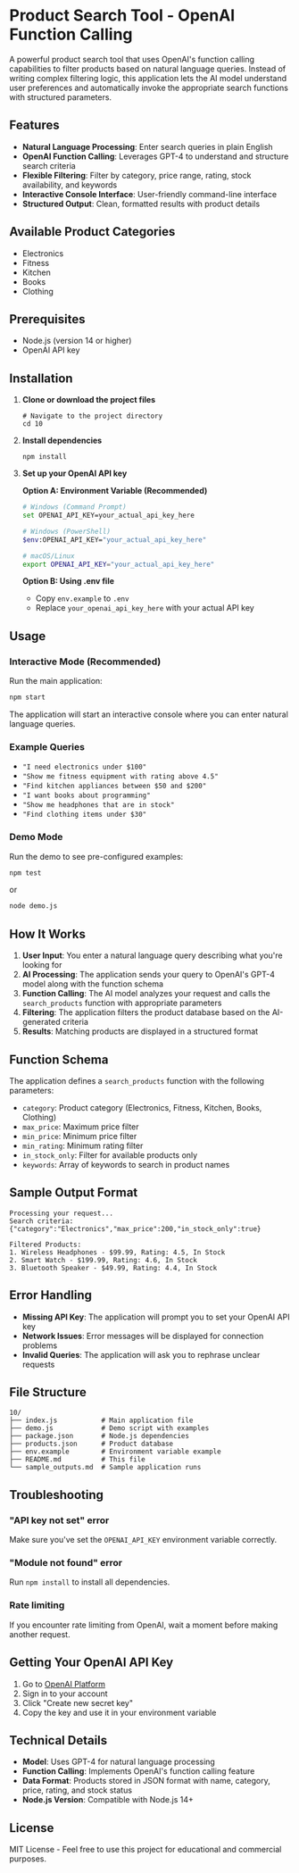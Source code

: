 # Product Search Tool - OpenAI Function Calling

A powerful product search tool that uses OpenAI's function calling capabilities to filter products based on natural language queries. Instead of writing complex filtering logic, this application lets the AI model understand user preferences and automatically invoke the appropriate search functions with structured parameters.

## Features

- **Natural Language Processing**: Enter search queries in plain English
- **OpenAI Function Calling**: Leverages GPT-4 to understand and structure search criteria
- **Flexible Filtering**: Filter by category, price range, rating, stock availability, and keywords
- **Interactive Console Interface**: User-friendly command-line interface
- **Structured Output**: Clean, formatted results with product details

## Available Product Categories

- Electronics
- Fitness
- Kitchen
- Books
- Clothing

## Prerequisites

- Node.js (version 14 or higher)
- OpenAI API key

## Installation

1. **Clone or download the project files**
   ```
   # Navigate to the project directory
   cd 10
   ```

2. **Install dependencies**
   ```
   npm install
   ```

3. **Set up your OpenAI API key**
   
   **Option A: Environment Variable (Recommended)**
   ```bash
   # Windows (Command Prompt)
   set OPENAI_API_KEY=your_actual_api_key_here
   
   # Windows (PowerShell)
   $env:OPENAI_API_KEY="your_actual_api_key_here"
   
   # macOS/Linux
   export OPENAI_API_KEY="your_actual_api_key_here"
   ```
   
   **Option B: Using .env file**
   - Copy `env.example` to `.env`
   - Replace `your_openai_api_key_here` with your actual API key

## Usage

### Interactive Mode (Recommended)

Run the main application:
```bash
npm start
```

The application will start an interactive console where you can enter natural language queries.

### Example Queries

- `"I need electronics under $100"`
- `"Show me fitness equipment with rating above 4.5"`
- `"Find kitchen appliances between $50 and $200"`
- `"I want books about programming"`
- `"Show me headphones that are in stock"`
- `"Find clothing items under $30"`

### Demo Mode

Run the demo to see pre-configured examples:
```bash
npm test
```

or

```bash
node demo.js
```

## How It Works

1. **User Input**: You enter a natural language query describing what you're looking for
2. **AI Processing**: The application sends your query to OpenAI's GPT-4 model along with the function schema
3. **Function Calling**: The AI model analyzes your request and calls the `search_products` function with appropriate parameters
4. **Filtering**: The application filters the product database based on the AI-generated criteria
5. **Results**: Matching products are displayed in a structured format

## Function Schema

The application defines a `search_products` function with the following parameters:

- `category`: Product category (Electronics, Fitness, Kitchen, Books, Clothing)
- `max_price`: Maximum price filter
- `min_price`: Minimum price filter
- `min_rating`: Minimum rating filter
- `in_stock_only`: Filter for available products only
- `keywords`: Array of keywords to search in product names

## Sample Output Format

```
Processing your request...
Search criteria: {"category":"Electronics","max_price":200,"in_stock_only":true}

Filtered Products:
1. Wireless Headphones - $99.99, Rating: 4.5, In Stock
2. Smart Watch - $199.99, Rating: 4.6, In Stock
3. Bluetooth Speaker - $49.99, Rating: 4.4, In Stock
```

## Error Handling

- **Missing API Key**: The application will prompt you to set your OpenAI API key
- **Network Issues**: Error messages will be displayed for connection problems
- **Invalid Queries**: The application will ask you to rephrase unclear requests

## File Structure

```
10/
├── index.js           # Main application file
├── demo.js            # Demo script with examples
├── package.json       # Node.js dependencies
├── products.json      # Product database
├── env.example        # Environment variable example
├── README.md          # This file
└── sample_outputs.md  # Sample application runs
```

## Troubleshooting

### "API key not set" error
Make sure you've set the `OPENAI_API_KEY` environment variable correctly.

### "Module not found" error
Run `npm install` to install all dependencies.

### Rate limiting
If you encounter rate limiting from OpenAI, wait a moment before making another request.

## Getting Your OpenAI API Key

1. Go to [OpenAI Platform](https://platform.openai.com/api-keys)
2. Sign in to your account
3. Click "Create new secret key"
4. Copy the key and use it in your environment variable

## Technical Details

- **Model**: Uses GPT-4 for natural language processing
- **Function Calling**: Implements OpenAI's function calling feature
- **Data Format**: Products stored in JSON format with name, category, price, rating, and stock status
- **Node.js Version**: Compatible with Node.js 14+

## License

MIT License - Feel free to use this project for educational and commercial purposes.